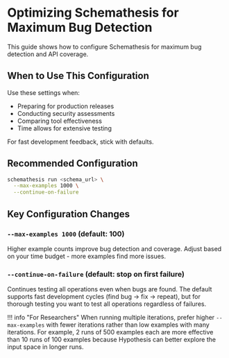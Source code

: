 # Optimizing Schemathesis for Maximum Bug Detection

This guide shows how to configure Schemathesis for maximum bug detection and API coverage.

## When to Use This Configuration

Use these settings when:

- Preparing for production releases
- Conducting security assessments
- Comparing tool effectiveness
- Time allows for extensive testing

For fast development feedback, stick with defaults.

## Recommended Configuration

```bash
schemathesis run <schema_url> \
  --max-examples 1000 \
  --continue-on-failure
```

## Key Configuration Changes

### `--max-examples 1000` (default: 100)
Higher example counts improve bug detection and coverage. Adjust based on your time budget - more examples find more issues.

### `--continue-on-failure` (default: stop on first failure)
Continues testing all operations even when bugs are found. The default supports fast development cycles (find bug -> fix -> repeat), but for thorough testing you want to test all operations regardless of failures.

!!! info "For Researchers"
    When running multiple iterations, prefer higher `--max-examples` with fewer iterations rather than low examples with many iterations. For example, 2 runs of 500 examples each are more effective than 10 runs of 100 examples because Hypothesis can better explore the input space in longer runs.
